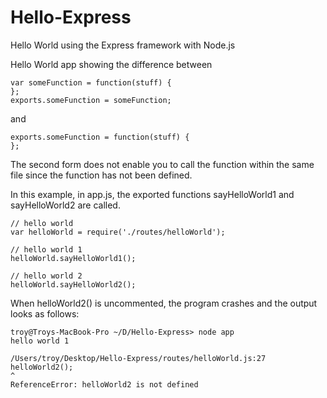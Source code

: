 Hello-Express
=============

Hello World using the Express framework with Node.js

Hello World app showing the difference between 

```
var someFunction = function(stuff) {
};
exports.someFunction = someFunction;
```

and

```
exports.someFunction = function(stuff) {
};
```


The second form does not enable you to call the function within the same file since the function has not been defined.

In this example, in app.js, the exported functions sayHelloWorld1 and sayHelloWorld2 are called.

```
// hello world
var helloWorld = require('./routes/helloWorld');

// hello world 1
helloWorld.sayHelloWorld1();

// hello world 2
helloWorld.sayHelloWorld2();
```

When helloWorld2() is uncommented, the program crashes and the output looks as follows:

```
troy@Troys-MacBook-Pro ~/D/Hello-Express> node app
hello world 1

/Users/troy/Desktop/Hello-Express/routes/helloWorld.js:27
helloWorld2();
^
ReferenceError: helloWorld2 is not defined
```
